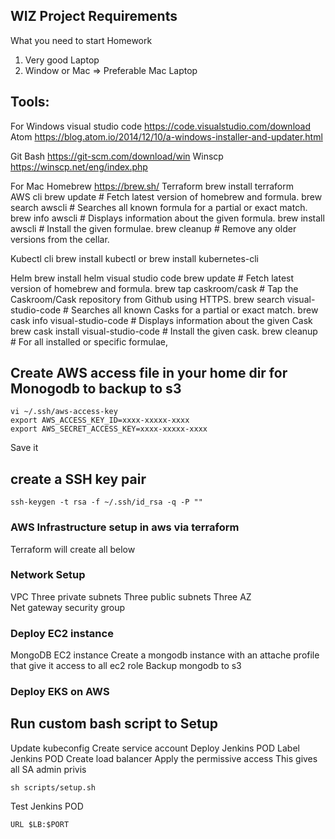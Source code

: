 ## WIZ Project Requirements 

What you need to start Homework
1.	Very good Laptop
2.	Window or Mac => Preferable Mac Laptop

## Tools:
For Windows
visual studio code
https://code.visualstudio.com/download
Atom
https://blog.atom.io/2014/12/10/a-windows-installer-and-updater.html

Git Bash
https://git-scm.com/download/win
Winscp
https://winscp.net/eng/index.php


For Mac
Homebrew
https://brew.sh/
Terraform
brew install terraform  
AWS cli
brew update                  # Fetch latest version of homebrew and formula.
brew search awscli       # Searches all known formula for a partial or exact match.
brew info awscli           # Displays information about the given formula.
brew install awscli        # Install the given formulae.
brew cleanup                # Remove any older versions from the cellar.

Kubectl cli
brew install kubectl 
 or
brew install kubernetes-cli

Helm
brew install helm
visual studio code
brew update                           # Fetch latest version of homebrew and formula.
brew tap caskroom/cask                # Tap the Caskroom/Cask repository from Github using HTTPS.
brew search visual-studio-code        # Searches all known Casks for a partial or exact match.
brew cask info visual-studio-code     # Displays information about the given Cask
brew cask install visual-studio-code  # Install the given cask.
brew cleanup                          # For all installed or specific formulae, 

## Create AWS access file in your home dir for Monogodb to backup to  s3
```
vi ~/.ssh/aws-access-key
export AWS_ACCESS_KEY_ID=xxxx-xxxxx-xxxx
export AWS_SECRET_ACCESS_KEY=xxxx-xxxxx-xxxx
```
Save it
## create a SSH key pair
```
ssh-keygen -t rsa -f ~/.ssh/id_rsa -q -P ""
``` 
### AWS Infrastructure setup in aws via terraform
Terraform will create all below
### Network Setup
VPC 
Three private subnets
Three public subnets
Three AZ  
Net gateway
security group

### Deploy EC2 instance
MongoDB EC2 instance
Create a mongodb instance with an attache profile that give it access to all ec2 role 
Backup mongodb to s3

### Deploy EKS on AWS

## Run custom bash script to Setup 
Update kubeconfig 
Create service account
Deploy Jenkins POD
Label Jenkins POD
Create load balancer
Apply the permissive access This gives all SA admin privis

```
sh scripts/setup.sh
```
Test Jenkins POD
```
URL $LB:$PORT
```

